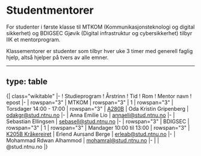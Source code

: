 # Studentmentorer

For studenter i første klasse til MTKOM (Kommunikasjonsteknologi og digital sikkerhet) og BDIGSEC Gjøvik (Digital infrastruktur og cybersikkerhet) tilbyr IIK et mentorprogram. 

Klassementorer er studenter som tilbyr hver uke 3 timer med generell faglig hjelp, altså hjelper på tvers av alle emner.


---
type: table
---
{| class="wikitable" 
|-
! Studieprogram
! Årstrinn
! Tid
! Rom
! Mentor navn
! epost
|-
| rowspan="3" | MTKOM
| rowspan="3" | 1
| rowspan="3" | Torsdager 14:00 - 17:00
| rowspan="3" | [A280B](https://link.mazemap.com/Q3GRVxL5)
| Oda Kristin Gripenberg
| odakgr@stud.ntnu.no
|-
| Anna Emilie Lio
| annaeli@stud.ntnu.no
|-
| Sebastian Ellingsen
| sebasell@stud.ntnu.no
|-
| rowspan="3" | BDIGSEC
| rowspan="3" | 1
| rowspan="3" | Mandager 10:00 til 13:00
| rowspan="3" | [K205B Kråkereiret](https://link.mazemap.com/G2BfQZK0)
| Erlend Aursand Berge
| erleab@stud.ntnu.no
|-
| Mohammad Rdwan Alhammod
| mohamral@stud.ntnu.no
|-
| 
| @stud.ntnu.no
|}
